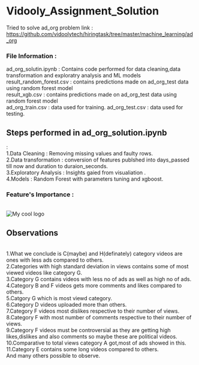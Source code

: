 # Vidooly_Assignment_Solution
Tried to solve ad_org problem link : https://github.com/vidoolytech/hiringtask/tree/master/machine_learning/ad_org

<h3>File Information :</h3>
ad_org_solutin.ipynb :  Contains code performed for data cleaning,data transformation and exploratry analysis and ML models</br>
result_random_forest.csv : contains predictions made on ad_org_test data using random forest model</br>
result_xgb.csv : contains predictions made on ad_org_test data using random forest model</br>
ad_org_train.csv : data used for training.
ad_org_test.csv : data used for testing.

<h2>Steps performed in ad_org_solution.ipynb</h2> :<br>
  1.Data Cleaning : Removing missing values and faulty rows.<br>
  2.Data transformation : conversion of features publshed into days_passed till now and duration to duraion_seconds.<br>
  3.Exploratory Analysis : Insights gaied from visualiation .<br>
  4.Models : Random Forest with parameters tuning and xgboost.<br>
  <h3>Feature's Importance : </h3><br>
<img src="https://drive.google.com/open?id=1OIhYSPcTtGGQzfYpDB5HhKQFno4Fz04h" alt="My cool logo"/>  
  
  
  <h2>Observations</h2><br>
1.What we conclude is C(maybe) and H(definately) category videos are ones with less ads compared to others.<br>
2.Categories with high standard deviation in views contains some of most viewed videos like category G.<br>
3.Category G contains videos with less no of ads as well as high no of ads.<br>
4.Category B and F videos gets more comments and likes compared to others.<br>
5.Catgory G which is most viewd category.<br>
6.Category D videos uploaded more than others.<br>
7.Category F videos most dislikes respective to their number of views.<br>
8.Category F with most number of comments respective to their number of views.<br>
9.Category F videos must be controversial as they are getting high likes,dislikes and also comments so maybe these are political videos.<br>
10.Comparative to total views category A got,most of ads showed in this.<br>
11.Category E contains some long videos compared to others.<br>
And many others possible to observe.<br>
